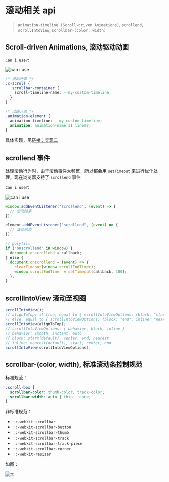 # 滚动相关 api

> `animation-timeline (Scroll-driven Animations)`, `scrollend`, `scrollIntoView`, `scrollbar-(color, width)`

## Scroll-driven Animations, 滚动驱动动画

`Can i use?`:

![can i use](/images/animation-timeline.png)

```css
/* 滚动元素 */
.c-scroll {
  .scrollbar-container {
    scroll-timeline-name: --my-custom-timeline;
  }
}

/* 动画元素 */
.animation-element {
  animation-timeline: --my-custom-timeline;
  animation: animation-name 3s linear;
}
```

具体实现，见[链接：实现二](/css/vertical-progress-bar#实现二-纯-css-实现方法)

## scrollend 事件

处理滚动行为时，由于滚动事件太频繁，所以都会用 `setTimeout` 来进行优化处理，现在浏览器支持了 `scrollend` 事件

`Can i use?`:

![can i use](/images/scrollend.png)

```js
window.addEventListener("scrollend", (event) => {
  // 滚动结束
});

element.addEventListener("scrollend", (event) => {
  // 滚动结束
});

// polyfill
if ("onscrollend" in window) {
  document.onscrollend = callback;
} else {
  document.onscrollend = (event) => {
    clearTimeout(window.scrollEndTimer);
    window.scrollEndTimer = setTimeout(callback, 100);
  };
}
```

## scrollIntoView 滚动至视图

```js
scrollIntoView();
// alignToTop: if true, equal to { scrollIntoViewOptions: {block: "start", inline: "nearest"} }
// else, equal to { scrollIntoViewOptions: {block: "end", inline: "nearest"} }
scrollIntoView(alignToTop);
// scrollIntoViewOptions: { behavior, block, inline }
// behavior: smooth, instant, auto
// block: start(default), center, end, nearest
// inline: nearest(default), start, center, end
scrollIntoView(scrollIntoViewOptions);
```

## scrollbar-(color, width), 标准滚动条控制规范

标准规范：

```css
.scroll-box {
  scrollbar-color: thumb-color, track-color;
  scrollbar-width: auto | thin | none;
}
```

非标准规范：

- `::-webkit-scrollbar`
- `::-webkit-scrollbar-button`
- `::-webkit-scrollbar-thumb`
- `::-webkit-scrollbar-track`
- `::-webkit-scrollbar-track-piece`
- `::-webkit-scrollbar-corner`
- `::-webkit-resizer`

如图：

![rt](/images/-webkit-scrollbar.png)
